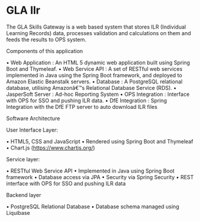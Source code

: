 GLA Ilr
=======

The GLA Skills Gateway is a web based system that stores ILR (Individual Learning Records) data, processes validation and calculations on them and feeds the results to OPS system.


Components of this application

•	Web Application	: An HTML 5 dynamic web application built using Spring Boot and Thymeleaf.
•	Web Service API : A set of RESTful web services implemented in Java using the Spring Boot framework, and deployed to Amazon Elastic Beanstalk servers.
•	Database : A PostgreSQL relational database, utilising Amazonâ€™s Relational Database Service (RDS).
•	JasperSoft Server : Ad-hoc Reporting System
•	OPS Integration : Interface with OPS for SSO and pushing ILR data.
•	DfE Integration : Spring Integration with the DfE FTP server to auto download ILR files

Software Architecture

User Interface Layer:

•	HTML5, CSS and JavaScript
•	Rendered using Spring Boot and Thymeleaf
•	Chart.js (https://www.chartjs.org/)

Service layer:

•	RESTful Web Service API
•	Implemented in Java using Spring Boot framework
•	Database access via JPA
•	Security via Spring Security
•	REST interface with OPS for SSO and pushing ILR data

Backend layer

•	PostgreSQL Relational Database
•	Database schema managed using Liquibase


